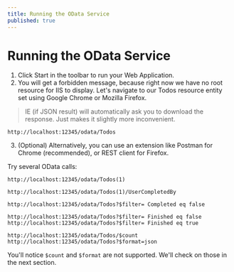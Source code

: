 ```yaml
---
title: Running the OData Service
published: true
---
```


# Running the OData Service

1. Click Start in the toolbar to run your Web Application.
2. You will get a forbidden message, because right now we have no root resource for IIS to display. Let's navigate to our Todos resource entity set using Google Chrome or Mozilla Firefox.

> IE (if JSON result) will automatically ask you to download the response. Just makes it slightly more inconvenient.

    http://localhost:12345/odata/Todos

3. (Optional) Alternatively, you can use an extension like Postman for Chrome (recommended), or REST client for Firefox.

Try several OData calls:

    http://localhost:12345/odata/Todos(1)

    http://localhost:12345/odata/Todos(1)/UserCompletedBy

    http://localhost:12345/odata/Todos?$filter= Completed eq false

    http://localhost:12345/odata/Todos?$filter= Finished eq false
    http://localhost:12345/odata/Todos?$filter= Finished eq true

    http://localhost:12345/odata/Todos/$count
    http://localhost:12345/odata/Todos?$format=json

You'll notice `$count` and `$format` are not supported. We'll check on those in the next section.
